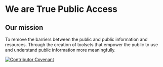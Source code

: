 # We are True Public Access
## Our mission
To remove the barriers between the public and public information and resources. Through the creation of toolsets that empower the public to use and understand public information more meaningfully.

[![Contributor Covenant](https://img.shields.io/badge/Contributor%20Covenant-2.1-4baaaa.svg)](code_of_conduct.md)
